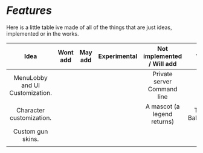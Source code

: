 # *Features*

Here is a little table ive made of all of the things that are just ideas, implemented or in the works.

| Idea                            | Wont add | May add | Experimental | Not implemented / Will add  | WIP            | Implemented  |
| :--:                            | :------: | :-----: | :----------: | :------------------------:  | :-:            | :---------:  |
| MenuLobby and UI Customization. |          |         |              | Private server Command line | UI             | Match System |
| Character customization.        |          |         |              | A mascot (a legend returns) | Team Balancing | Spawning     |
| Custom gun skins.               |          |         |              |                             |                |              |
|                                 |          |         |              |                             |                |              |
